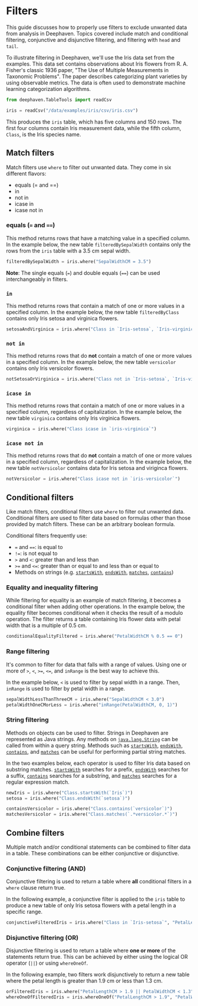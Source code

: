 # Filters

This guide discusses how to properly use filters to exclude unwanted data from analysis in Deephaven. Topics covered include match and conditional filtering, conjunctive and disjunctive filtering, and filtering with `head` and `tail`.

To illustrate filtering in Deephaven, we'll use the Iris data set from the examples. This data set contains observations about Iris flowers from R. A. Fisher's classic 1936 paper, "The Use of Multiple Measurements in Taxonomic Problems". The paper describes categorizing plant varieties by using observable metrics. The data is often used to demonstrate machine learning categorization algorithms.

```python
from deephaven.TableTools import readCsv

iris = readCsv("/data/examples/iris/csv/iris.csv")
```

This produces the `iris` table, which has five columns and 150 rows. The first four columns contain Iris measurement data, while the fifth column, `Class`, is the Iris species name.

## Match filters

Match filters use `where` to filter out unwanted data. They come in six different flavors:

- equals (= and ==)
- in
- not in
- icase in
- icase not in

### equals (`=` and `==`)

This method returns rows that have a matching value in a specified column. In the example below, the new table `filteredBySepalWidth` contains only the rows from the `iris` table with a 3.5 cm sepal width.

```python
filteredBySepalWidth = iris.where("SepalWidthCM = 3.5")
```

**Note**: The single equals (`=`) and double equals (`==`) can be used interchangeably in filters.

### `in`

This method returns rows that contain a match of one or more values in a specified column. In the example below, the new table `filteredByClass` contains only Iris setosa and virginica flowers.

```python
setosaAndVirginica = iris.where("Class in `Iris-setosa`, `Iris-virginica`")
```

### `not in`

This method returns rows that do **not** contain a match of one or more values in a specified column. In the example below, the new table `versicolor` contains only Iris versicolor flowers.

```python
notSetosaOrVirginica = iris.where("Class not in `Iris-setosa`, `Iris-virginica`")
```

### `icase in`

This method returns rows that contain a match of one or more values in a specified column, regardless of capitalization. In the example below, the new table `virginica` contains only Iris virginica flowers.

```python
virginica = iris.where("Class icase in `iris-virginica`")
```

### `icase not in`

This method returns rows that do **not** contain a match of one or more values in a specified column, regardless of capitalization. In the example below, the new table `notVersicolor` contains data for Iris setosa and viriginca flowers.

```python
notVersicolor = iris.where("Class icase not in `iris-versicolor`")
```

## Conditional filters

Like match filters, conditional filters use `where` to filter out unwanted data. Conditional filters are used to filter data based on formulas other than those provided by match filters. These can be an arbitrary boolean formula.

Conditional filters frequently use:

- `=` and `==`: is equal to
- `!=`: is not equal to
- `>` and `<`: greater than and less than
- `>=` and `<=`: greater than or equal to and less than or equal to
- Methods on strings (e.g. [`startsWith`](https://docs.oracle.com/javase/8/docs/api/java/lang/String.html#startsWith-java.lang.String-), [`endsWith`](https://docs.oracle.com/javase/8/docs/api/java/lang/String.html#endsWith-java.lang.String-), [`matches`](https://docs.oracle.com/javase/8/docs/api/java/lang/String.html#matches-java.lang.String-), [`contains`](https://docs.oracle.com/javase/8/docs/api/java/lang/String.html#contains-java.lang.CharSequence-))

### Equality and inequality filtering

While filtering for equality is an example of match filtering, it becomes a conditional filter when adding other operations. In the example below, the equality filter becomes conditional when it checks the result of a modulo operation. The filter returns a table containing Iris flower data with petal width that is a multiple of 0.5 cm.

```python
conditionalEqualityFiltered = iris.where("PetalWidthCM % 0.5 == 0")
```

### Range filtering

It's common to filter for data that falls with a range of values. Using one or more of `>`, `<`, `>=`, `<=`, and `inRange` is the best way to achieve this.

In the example below, `<` is used to filter by sepal width in a range. Then, `inRange` is used to filter by petal width in a range.

```python
sepalWidthLessThanThreeCM = iris.where("SepalWidthCM < 3.0")
petalWidthOneCMorLess = iris.where("inRange(PetalWidthCM, 0, 1)")
```

### String filtering

Methods on objects can be used to filter. Strings in Deephaven are represented as Java strings. Any methods on [`java.lang.String`](https://docs.oracle.com/javase/8/docs/api/java/lang/String.html) can be called from within a query string. Methods such as [`startsWith`](https://docs.oracle.com/javase/8/docs/api/java/lang/String.html#startsWith-java.lang.String-), [`endsWith`](https://docs.oracle.com/javase/8/docs/api/java/lang/String.html#endsWith-java.lang.String-), [`contains`](https://docs.oracle.com/javase/8/docs/api/java/lang/String.html#contains-java.lang.CharSequence-), and [`matches`](https://docs.oracle.com/javase/8/docs/api/java/lang/String.html#matches-java.lang.String-) can be useful for performing partial string matches.

In the two examples below, each operator is used to filter Iris data based on substring matches. [`startsWith`](https://docs.oracle.com/javase/8/docs/api/java/lang/String.html#startsWith-java.lang.String-) searches for a prefix, [`endsWith`](https://docs.oracle.com/javase/8/docs/api/java/lang/String.html#endsWith-java.lang.String-) searches for a suffix, [`contains`](https://docs.oracle.com/javase/8/docs/api/java/lang/String.html#contains-java.lang.CharSequence-) searches for a substring, and [`matches`](https://docs.oracle.com/javase/8/docs/api/java/lang/String.html#matches-java.lang.String-) searches for a regular expression match.

```python
newIris = iris.where("Class.startsWith(`Iris`)")
setosa = iris.where("Class.endsWith(`setosa`)")
```

```python
containsVersicolor = iris.where("Class.contains(`versicolor`)")
matchesVersicolor = iris.where("Class.matches(`.*versicolor.*`)")
```

## Combine filters

Multiple match and/or conditional statements can be combined to filter data in a table. These combinations can be either conjunctive or disjunctive.

### Conjunctive filtering (AND)

Conjunctive filtering is used to return a table where **all** conditional filters in a `where` clause return true.

In the following example, a conjunctive filter is applied to the `iris` table to produce a new table of only Iris setosa flowers with a petal length in a specific range.

```python
conjunctiveFilteredIris = iris.where("Class in `Iris-setosa`", "PetalLengthCM >= 1.3 && PetalLengthCM <= 1.6")
```

### Disjunctive filtering (OR)

Disjunctive filtering is used to return a table where **one or more** of the statements return true. This can be achieved by either using the logical OR operator (`||`) or using `whereOneOf`.

In the following example, two filters work disjunctively to return a new table where the petal length is greater than 1.9 cm or less than 1.3 cm.

```python
orFilteredIris = iris.where("PetalLengthCM > 1.9 || PetalWidthCM < 1.3")
whereOneOfFilteredIris = iris.whereOneOf("PetalLengthCM > 1.9", "PetalWidthCM < 1.3")
```
